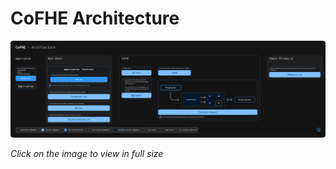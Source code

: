 # CoFHE Architecture

[![Architecture](../../../static/img/assets/Architecture.svg)](../../../static/img/assets/Architecture.svg)

*Click on the image to view in full size*